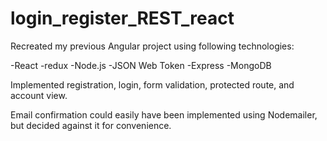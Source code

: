 # login_register_REST_react

Recreated my previous Angular project using following technologies:

-React
-redux
-Node.js
-JSON Web Token
-Express
-MongoDB

Implemented registration, login, form validation, protected route, and account view.

Email confirmation could easily have been implemented using Nodemailer, but decided against it for convenience.
